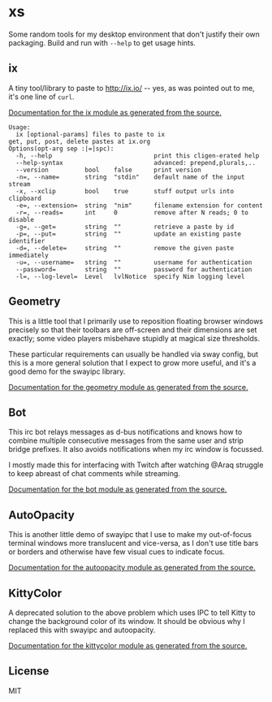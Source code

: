 # xs

Some random tools for my desktop environment that don't justify their own
packaging.  Build and run with `--help` to get usage hints.

## ix

A tiny tool/library to paste to http://ix.io/ -- yes, as was pointed out to me,
it's one line of `curl`.

[Documentation for the ix module as generated from the source.](https://disruptek.github.io/xs/ix.html)

```
Usage:
  ix [optional-params] files to paste to ix
get, put, post, delete pastes at ix.org
Options(opt-arg sep :|=|spc):
  -h, --help                            print this cligen-erated help
  --help-syntax                         advanced: prepend,plurals,..
  --version          bool    false      print version
  -n=, --name=       string  "stdin"    default name of the input stream
  -x, --xclip        bool    true       stuff output urls into clipboard
  -e=, --extension=  string  "nim"      filename extension for content
  -r=, --reads=      int     0          remove after N reads; 0 to disable
  -g=, --get=        string  ""         retrieve a paste by id
  -p=, --put=        string  ""         update an existing paste identifier
  -d=, --delete=     string  ""         remove the given paste immediately
  -u=, --username=   string  ""         username for authentication
  --password=        string  ""         password for authentication
  -l=, --log-level=  Level   lvlNotice  specify Nim logging level
```

## Geometry

This is a little tool that I primarily use to reposition floating browser
windows precisely so that their toolbars are off-screen and their dimensions are
set exactly; some video players misbehave stupidly at magical size thresholds.

These particular requirements can usually be handled via sway config, but this
is a more general solution that I expect to grow more useful, and it's a good
demo for the swayipc library.

[Documentation for the geometry module as generated from the source.](https://disruptek.github.io/xs/geometry.html)

## Bot

This irc bot relays messages as d-bus notifications and knows how to combine
multiple consecutive messages from the same user and strip bridge prefixes. It
also avoids notifications when my irc window is focussed.

I mostly made this for interfacing with Twitch after watching @Araq struggle to
keep abreast of chat comments while streaming.

[Documentation for the bot module as generated from the source.](https://disruptek.github.io/xs/bot.html)

## AutoOpacity

This is another little demo of swayipc that I use to make my out-of-focus
terminal windows more translucent and vice-versa, as I don't use title bars or
borders and otherwise have few visual cues to indicate focus.

[Documentation for the autoopacity module as generated from the source.](https://disruptek.github.io/xs/autoopacity.html)

## KittyColor

A deprecated solution to the above problem which uses IPC to tell Kitty to
change the background color of its window. It should be obvious why I replaced
this with swayipc and autoopacity.

[Documentation for the kittycolor module as generated from the source.](https://disruptek.github.io/xs/kittycolor.html)

## License
MIT
